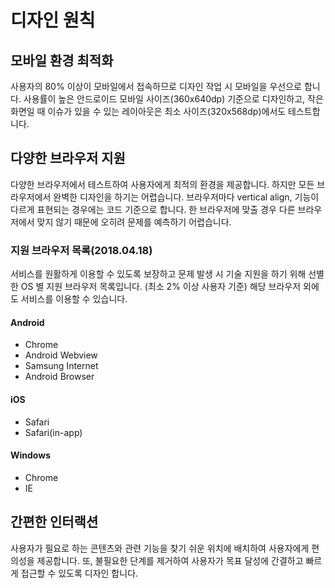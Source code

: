 # 디자인 원칙

## 모바일 환경 최적화

사용자의 80% 이상이 모바일에서 접속하므로 디자인 작업 시 모바일을 우선으로 합니다. 사용률이 높은 안드로이드 모바일 사이즈(360x640dp) 기준으로 디자인하고, 작은 화면일 때 이슈가 있을 수 있는 레이아웃은 최소 사이즈(320x568dp)에서도 테스트합니다.

## 다양한 브라우저 지원

다양한 브라우저에서 테스트하여 사용자에게 최적의 환경을 제공합니다. 하지만 모든 브라우저에서 완벽한 디자인을 하기는 어렵습니다. 브라우저마다 vertical align, 기능이 다르게 표현되는 경우에는 코드 기준으로 합니다. 한 브라우저에 맞출 경우 다른 브라우저에서 맞지 않기 때문에 오히려 문제를 예측하기 어렵습니다.

### 지원 브라우저 목록(2018.04.18)

서비스를 원활하게 이용할 수 있도록 보장하고 문제 발생 시 기술 지원을 하기 위해 선별한 OS 별 지원 브라우저 목록입니다. (최소 2% 이상 사용자 기준) 해당 브라우저 외에도 서비스를 이용할 수 있습니다.

#### **Android**

- Chrome
- Android Webview
- Samsung Internet
- Android Browser

#### **iOS**

- Safari
- Safari(in-app)

#### **Windows**

- Chrome
- IE

## 간편한 인터랙션

사용자가 필요로 하는 콘텐츠와 관련 기능을 찾기 쉬운 위치에 배치하여 사용자에게 편의성을 제공합니다. 또, 불필요한 단계를 제거하여 사용자가 목표 달성에 간결하고 빠르게 접근할 수 있도록 디자인 합니다.